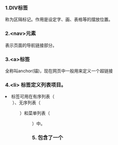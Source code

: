 ### 1.DIV标签
称为区隔标记。作用是设定字、画、表格等的摆放位置。

### 2.\<nav>元素
表示页面的导航链接部分。
  
### 3.\<a>标签
全称叫anchor(锚)，现在网页中一般用来定义一个超链接
  
### 4.\<li> 标签定义列表项目。

<li> 标签可用在有序列表（<ol>）、无序列表（<ul>）和菜单列表（<menu>）中。

### 5.<title>标签
<title>Learning Log</title> 包含了一个<title>元素，在浏览器中打开学习笔记的页面时，浏览器的标题栏将显示该元素的内容。
  
### 6.<form action="{% url 'learning_logs:new_topic' %}" method='POST'>
  定义 HTML表单。
  实参action告诉服务器将提交的表单数据发送到哪里，这里我们将它发送给视图函数new_topic()
  实参method让浏览器以POST请求方式提交数据。

### 7.\<h2>:Add a new topic:</h2>
\<h2>\</h2>是标题2标签

### 8.模板标签{% csrf_token %}
防止攻击者利用表单来获得对服务器未经授权的访问（这种攻击称为跨站请求伪造）。

### 9.{{ form.as_p }}
只需包含模板变量form.as_p 让Django 自动创建表单所需的全部字段。修饰符as_p 让Django以段落形式渲染所有的表单元素，这是一种显示表单的简单方式。
